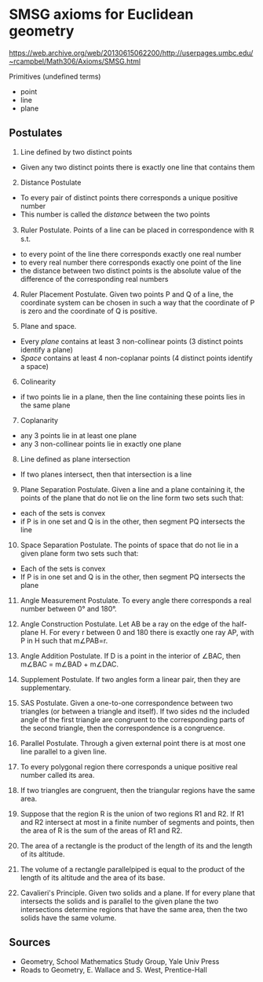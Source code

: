 # SMSG axioms for Euclidean geometry

https://web.archive.org/web/20130615062200/http://userpages.umbc.edu/~rcampbel/Math306/Axioms/SMSG.html

Primitives (undefined terms)
- point
- line
- plane

## Postulates

1. Line defined by two distinct points
- Given any two distinct points there is exactly one line that contains them

2. Distance Postulate
- To every pair of distinct points there corresponds a unique positive number
- This number is called the *distance* between the two points

3. Ruler Postulate. Points of a line can be placed in correspondence with ℝ s.t.
- to every point of the line there corresponds exactly one real number
- to every real number there corresponds exactly one point of the line
- the distance between two distinct points is the absolute value of the difference of the corresponding real numbers

4. Ruler Placement Postulate. 
Given two points P and Q of a line, the coordinate system can be chosen in such a way that the coordinate of P is zero and the coordinate of Q is positive.

5. Plane and space. 
- Every *plane* contains at least 3 non-collinear points (3 distinct points identify a plane)
- *Space* contains at least 4 non-coplanar points (4 distinct points identify a space)

6. Colinearity
- if two points lie in a plane, then the line containing these points lies in the same plane

7. Coplanarity
- any 3 points lie in at least one plane
- any 3 non-collinear points lie in exactly one plane

8. Line defined as plane intersection
- If two planes intersect, then that intersection is a line

9. Plane Separation Postulate. 
Given a line and a plane containing it, the points of the plane that do not lie on the line form two sets such that:
- each of the sets is convex
- if P is in one set and Q is in the other, then segment PQ intersects the line

10. Space Separation Postulate. 
The points of space that do not lie in a given plane form two sets such that:
- Each of the sets is convex
- If P is in one set and Q is in the other, then segment PQ intersects the plane

11. Angle Measurement Postulate. 
To every angle there corresponds a real number between 0° and 180°.

12. Angle Construction Postulate. 
Let AB be a ray on the edge of the half-plane H. For every r between 0 and 180 there is exactly one ray AP, with P in H such that m∠PAB=r.

13. Angle Addition Postulate. 
If D is a point in the interior of ∠BAC, then m∠BAC = m∠BAD + m∠DAC.

14. Supplement Postulate. 
If two angles form a linear pair, then they are supplementary.

15. SAS Postulate. 
Given a one-to-one correspondence between two triangles (or between a triangle and itself). If two sides nd the included angle of the first triangle are congruent to the corresponding parts of the second triangle, then the correspondence is a congruence.

16. Parallel Postulate. 
Through a given external point there is at most one line parallel to a given line.

17. To every polygonal region there corresponds a unique positive real number called its area.

18. If two triangles are congruent, then the triangular regions have the same area.

19. Suppose that the region R is the union of two regions R1 and R2. If R1 and R2 intersect at most in a finite number of segments and points, then the area of R is the sum of the areas of R1 and R2.

20. The area of a rectangle is the product of the length of its and the length of its altitude.

21. The volume of a rectangle parallelpiped is equal to the product of the length of its altitude and the area of its base.

22. Cavalieri's Principle. 
Given two solids and a plane. If for every plane that intersects the solids and is parallel to the given plane the two intersections determine regions that have the same area, then the two solids have the same volume.


## Sources

- Geometry, School Mathematics Study Group, Yale Univ Press
- Roads to Geometry, E. Wallace and S. West, Prentice-Hall
